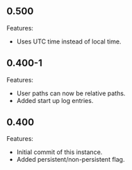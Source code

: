 ## 0.500

Features:

* Uses UTC time instead of local time.


## 0.400-1

Features:

* User paths can now be relative paths.
* Added start up log entries.


## 0.400

Features:

* Initial commit of this instance.
* Added persistent/non-persistent flag.